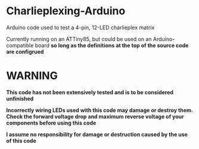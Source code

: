 # Charlieplexing-Arduino
Arduino code used to test a 4-pin, 12-LED charlieplex matrix

Currently running on an ATTiny85, but could be used on an Arduino-compatible board **so long as the definitions at the top of the source code are configrued**
# WARNING
**This code has not been extensively tested and is to be considered unfinished**

**Incorrectly wiring LEDs used with this code may damage or destroy them. Check the forward voltage drop and maximum reverse voltage of your components before using this code**

**I assume no responsibility for damage or destruction caused by the use of this code**

